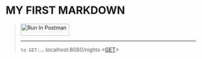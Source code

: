 # **MY FIRST MARKDOWN**

>[<img src="https://run.pstmn.io/button.svg" alt="Run In Postman" style="width: 128px; height: 32px;">](https://god.gw.postman.com/run-collection/35966884-efd54b59-96df-4a5e-8365-d5d58d4cfe8e?action=collection%2Ffork&source=rip_markdown&collection-url=entityId%3D35966884-efd54b59-96df-4a5e-8365-d5d58d4cfe8e%26entityType%3Dcollection%26workspaceId%3D4134ed20-7524-4ee5-9948-92c088c6ae6f)
>
>
>***
>`to GET:`... localhost:8080/nights
<[GET](http://localhost:8080/nights)>
>
